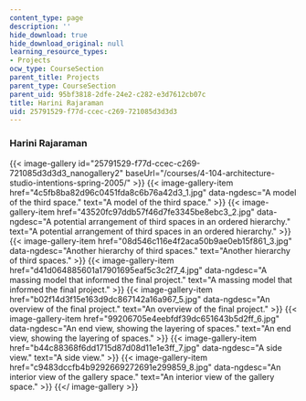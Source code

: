 ```yaml
---
content_type: page
description: ''
hide_download: true
hide_download_original: null
learning_resource_types:
- Projects
ocw_type: CourseSection
parent_title: Projects
parent_type: CourseSection
parent_uid: 95bf3818-2dfe-24e2-c282-e3d7612cb07c
title: Harini Rajaraman
uid: 25791529-f77d-ccec-c269-721085d3d3d3
---
```


### Harini Rajaraman
{{< image-gallery id="25791529-f77d-ccec-c269-721085d3d3d3_nanogallery2" baseUrl="/courses/4-104-architecture-studio-intentions-spring-2005/" >}}
{{< image-gallery-item href="4c5fb8ba82d96c0451fda8c6b76a42d3_1.jpg" data-ngdesc="A model of the third space." text="A model of the third space." >}}
{{< image-gallery-item href="43520fc97ddb57f46d7fe3345be8ebc3_2.jpg" data-ngdesc="A potential arrangement of third spaces in an ordered hierarchy." text="A potential arrangement of third spaces in an ordered hierarchy." >}}
{{< image-gallery-item href="08d546c116e4f2aca50b9ae0eb15f861_3.jpg" data-ngdesc="Another hierarchy of third spaces." text="Another hierarchy of third spaces." >}}
{{< image-gallery-item href="d41d064885601a17901695eaf5c3c2f7_4.jpg" data-ngdesc="A massing model that informed the final project." text="A massing model that informed the final project." >}}
{{< image-gallery-item href="b02f14d3f15e163d9dc867142a16a967_5.jpg" data-ngdesc="An overview of the final project." text="An overview of the final project." >}}
{{< image-gallery-item href="99206705e4eebfdf39dc651643b5d2ff_6.jpg" data-ngdesc="An end view, showing the layering of spaces." text="An end view, showing the layering of spaces." >}}
{{< image-gallery-item href="b44c88368f6dd1715d87d08d11e1e3ff_7.jpg" data-ngdesc="A side view." text="A side view." >}}
{{< image-gallery-item href="c9483dccfb4b9292669272691e299859_8.jpg" data-ngdesc="An interior view of the gallery space." text="An interior view of the gallery space." >}}
{{</ image-gallery >}}
